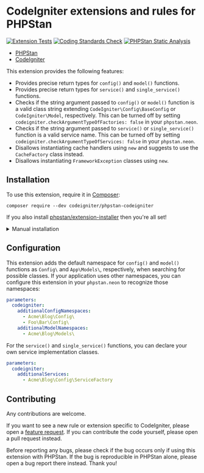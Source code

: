 # CodeIgniter extensions and rules for PHPStan

[![Extension Tests](https://github.com/CodeIgniter/phpstan-codeigniter/actions/workflows/test-phpunit.yml/badge.svg)](https://github.com/CodeIgniter/phpstan-codeigniter/actions/workflows/test-phpunit.yml)
[![Coding Standards Check](https://github.com/CodeIgniter/phpstan-codeigniter/actions/workflows/test-coding-standards.yml/badge.svg)](https://github.com/CodeIgniter/phpstan-codeigniter/actions/workflows/test-coding-standards.yml)
[![PHPStan Static Analysis](https://github.com/CodeIgniter/phpstan-codeigniter/actions/workflows/test-phpstan.yml/badge.svg)](https://github.com/CodeIgniter/phpstan-codeigniter/actions/workflows/test-phpstan.yml)

* [PHPStan](https://phpstan.org/)
* [CodeIgniter](https://codeigniter.com/)

This extension provides the following features:

* Provides precise return types for `config()` and `model()` functions.
* Provides precise return types for `service()` and `single_service()` functions.
* Checks if the string argument passed to `config()` or `model()` function is a valid class string extending `CodeIgniter\Config\BaseConfig` or `CodeIgniter\Model`, respectively. This can be turned off by setting `codeigniter.checkArgumentTypeOfFactories: false` in your `phpstan.neon`.
* Checks if the string argument passed to `service()` or `single_service()` function is a valid service name. This can be turned off by setting `codeigniter.checkArgumentTypeOfServices: false` in your `phpstan.neon`.
* Disallows instantiating cache handlers using `new` and suggests to use the `CacheFactory` class instead.
* Disallows instantiating `FrameworkException` classes using `new`.

## Installation

To use this extension, require it in [Composer](https://getcomposer.org/):

```
composer require --dev codeigniter/phpstan-codeigniter
```

If you also install [phpstan/extension-installer](https://github.com/phpstan/extension-installer) then you're all set!

<details>
	<summary>Manual installation</summary>

If you don't want to use `phpstan/extension-installer`, include extension.neon in your project's PHPStan config:

```yml
includes:
    - vendor/codeigniter/phpstan-codeigniter/extension.neon
```

</details>

## Configuration

This extension adds the default namespace for `config()` and `model()` functions as `Config\` and `App\Models\`, respectively,
when searching for possible classes. If your application uses other namespaces, you can configure this extension
in your `phpstan.neon` to recognize those namespaces:

```yml
parameters:
  codeigniter:
    additionalConfigNamespaces:
      - Acme\Blog\Config\
      - Foo\Bar\Config\
    additionalModelNamespaces:
      - Acme\Blog\Models\

```

For the `service()` and `single_service()` functions, you can declare your own service implementation classes.

```yml
parameters:
  codeigniter:
    additionalServices:
      - Acme\Blog\Config\ServiceFactory
```

## Contributing

Any contributions are welcome.

If you want to see a new rule or extension specific to CodeIgniter, please open a
[feature request](https://github.com/CodeIgniter/phpstan-codeigniter/issues/new?assignees=&labels=feature+request&projects=&template=feature_request.yml). If you can contribute the code yourself, please open a pull request instead.

Before reporting any bugs, please check if the bug occurs only if using this extension with PHPStan. If the bug is
reproducible in PHPStan alone, please open a bug report there instead. Thank you!
